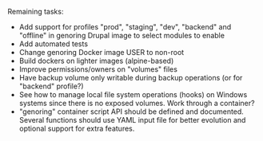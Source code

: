 Remaining tasks:
- Add support for profiles "prod", "staging", "dev", "backend" and "offline" in
  genoring Drupal image to select modules to enable
- Add automated tests
- Change genoring Docker image USER to non-root
- Build dockers on lighter images (alpine-based)
- Improve permissions/owners on "volumes" files
- Have backup volume only writable during backup operations (or for "backend"
  profile?)
- See how to manage local file system operations (hooks) on Windows systems
  since there is no exposed volumes. Work through a container?
- "genoring" container script API should be defined and documented. Several
  functions should use YAML input file for better evolution and optional support
  for extra features.
